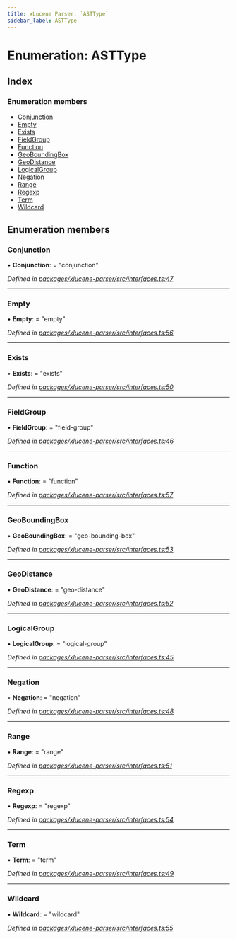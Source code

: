 ```yaml
---
title: xLucene Parser: `ASTType`
sidebar_label: ASTType
---
```


# Enumeration: ASTType

## Index

### Enumeration members

* [Conjunction](asttype.md#conjunction)
* [Empty](asttype.md#empty)
* [Exists](asttype.md#exists)
* [FieldGroup](asttype.md#fieldgroup)
* [Function](asttype.md#function)
* [GeoBoundingBox](asttype.md#geoboundingbox)
* [GeoDistance](asttype.md#geodistance)
* [LogicalGroup](asttype.md#logicalgroup)
* [Negation](asttype.md#negation)
* [Range](asttype.md#range)
* [Regexp](asttype.md#regexp)
* [Term](asttype.md#term)
* [Wildcard](asttype.md#wildcard)

## Enumeration members

###  Conjunction

• **Conjunction**: = "conjunction"

*Defined in [packages/xlucene-parser/src/interfaces.ts:47](https://github.com/terascope/teraslice/blob/b843209f9/packages/xlucene-parser/src/interfaces.ts#L47)*

___

###  Empty

• **Empty**: = "empty"

*Defined in [packages/xlucene-parser/src/interfaces.ts:56](https://github.com/terascope/teraslice/blob/b843209f9/packages/xlucene-parser/src/interfaces.ts#L56)*

___

###  Exists

• **Exists**: = "exists"

*Defined in [packages/xlucene-parser/src/interfaces.ts:50](https://github.com/terascope/teraslice/blob/b843209f9/packages/xlucene-parser/src/interfaces.ts#L50)*

___

###  FieldGroup

• **FieldGroup**: = "field-group"

*Defined in [packages/xlucene-parser/src/interfaces.ts:46](https://github.com/terascope/teraslice/blob/b843209f9/packages/xlucene-parser/src/interfaces.ts#L46)*

___

###  Function

• **Function**: = "function"

*Defined in [packages/xlucene-parser/src/interfaces.ts:57](https://github.com/terascope/teraslice/blob/b843209f9/packages/xlucene-parser/src/interfaces.ts#L57)*

___

###  GeoBoundingBox

• **GeoBoundingBox**: = "geo-bounding-box"

*Defined in [packages/xlucene-parser/src/interfaces.ts:53](https://github.com/terascope/teraslice/blob/b843209f9/packages/xlucene-parser/src/interfaces.ts#L53)*

___

###  GeoDistance

• **GeoDistance**: = "geo-distance"

*Defined in [packages/xlucene-parser/src/interfaces.ts:52](https://github.com/terascope/teraslice/blob/b843209f9/packages/xlucene-parser/src/interfaces.ts#L52)*

___

###  LogicalGroup

• **LogicalGroup**: = "logical-group"

*Defined in [packages/xlucene-parser/src/interfaces.ts:45](https://github.com/terascope/teraslice/blob/b843209f9/packages/xlucene-parser/src/interfaces.ts#L45)*

___

###  Negation

• **Negation**: = "negation"

*Defined in [packages/xlucene-parser/src/interfaces.ts:48](https://github.com/terascope/teraslice/blob/b843209f9/packages/xlucene-parser/src/interfaces.ts#L48)*

___

###  Range

• **Range**: = "range"

*Defined in [packages/xlucene-parser/src/interfaces.ts:51](https://github.com/terascope/teraslice/blob/b843209f9/packages/xlucene-parser/src/interfaces.ts#L51)*

___

###  Regexp

• **Regexp**: = "regexp"

*Defined in [packages/xlucene-parser/src/interfaces.ts:54](https://github.com/terascope/teraslice/blob/b843209f9/packages/xlucene-parser/src/interfaces.ts#L54)*

___

###  Term

• **Term**: = "term"

*Defined in [packages/xlucene-parser/src/interfaces.ts:49](https://github.com/terascope/teraslice/blob/b843209f9/packages/xlucene-parser/src/interfaces.ts#L49)*

___

###  Wildcard

• **Wildcard**: = "wildcard"

*Defined in [packages/xlucene-parser/src/interfaces.ts:55](https://github.com/terascope/teraslice/blob/b843209f9/packages/xlucene-parser/src/interfaces.ts#L55)*
